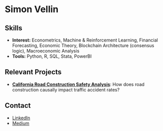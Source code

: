 # Simon Vellin

## Skills
- **Interest:** Econometrics, Machine & Reinforcement Learning, Financial Forecasting, Economic Theory, Blockchain Architecture (consensus logic), Macroeconomic Analysis
- **Tools:** Python, R, SQL, Stata, PowerBI

## Relevant Projects
- [**California Road Construction Safety Analysis**](https://github.com/m9o8/bse_geospatial/tree/main/final): How does road construction causally impact traffic accident rates?

## Contact
- [LinkedIn](https://www.linkedin.com/in/simon-vellin)
- [Medium](https://medium.com/@simon.vellin)
